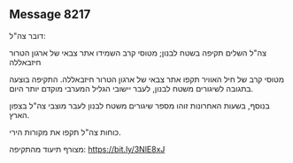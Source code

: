 ## Message 8217

דובר צה"ל:

צה"ל השלים תקיפה בשטח לבנון; מטוסי קרב השמידו אתר צבאי של ארגון הטרור חיזבאללה

מטוסי קרב של חיל האוויר תקפו אתר צבאי של ארגון הטרור חיזבאללה.
התקיפה בוצעה בתגובה לשיגורים משטח לבנון, לעבר יישובי הגליל המערבי מוקדם יותר היום.

בנוסף, בשעות האחרונות זוהו מספר שיגורים משטח לבנון לעבר מוצבי צה"ל בצפון הארץ. 

כוחות צה"ל תקפו את מקורות הירי.

מצורף תיעוד מהתקיפה: https://bit.ly/3NlE8xJ

